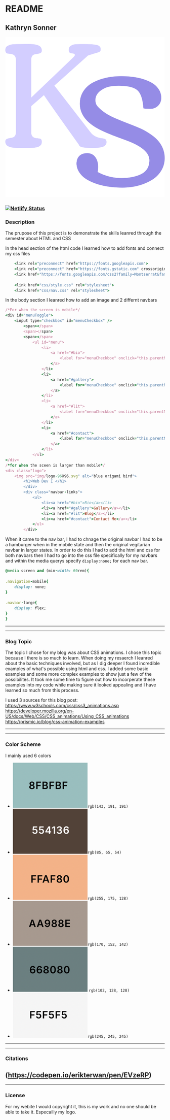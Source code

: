 # README

## Kathryn Sonner
![my logo](img/ks-corben.svg)
### [![Netlify Status](https://api.netlify.com/api/v1/badges/4992c938-5c2b-42ba-b5a2-f673f24e1ae6/deploy-status)](https://app.netlify.com/sites/about-me-ksonner/deploys)
### Description
The prupose of this project is to demonstrate the skills leanred through the semester about HTML and CSS

In the head section of the html code I learned how to add fonts and connect my css files 
```ruby
    <link rel="preconnect" href="https://fonts.googleapis.com">
    <link rel="preconnect" href="https://fonts.gstatic.com" crossorigin>
    <link href="https://fonts.googleapis.com/css2?family=Montserrat&family=Sigmar&display=swap" rel="stylesheet">

    <link href="css/style.css" rel="stylesheet">
    <link href="css/nav.css" rel="stylesheet">
```

In the body section I leanred how to add an image and 2 differnt navbars 

```ruby
/*For when the screen is mobile*/
<div id="menuToggle">
    <input type="checkbox" id="menuCheckbox" />
        <span></span>
        <span></span>
        <span></span>
            <ul id="menu">
                <li>
                    <a href="#bio">
                        <label for="menuCheckbox" onclick="this.parentNode.click();">Bio</label>
                    </a>
                </li>
                <li>
                    <a href="#gallery">
                        <label for="menuCheckbox" onclick="this.parentNode.click();">Gallery</label>
                    </a>
                </li>
                <li>
                    <a href="#lit">
                        <label for="menuCheckbox" onclick="this.parentNode.click();">Blog</label>
                    </a>
                </li>
                <li>
                    <a href="#contact">
                        <label for="menuCheckbox" onclick="this.parentNode.click();">Contact Me</label>
                    </a>
                </li>
            </ul>
</div>
/*for when the sceen is larger than mobile*/
<div class="logo">
    <img src="img/logo-96X96.svg" alt="blue origami bird">
        <h1>Web Dev I </h1> 
        </div>
        <div class="navbar-links">
            <ul>
                <li><a href="#bio">Bio</a></li>
                <li><a href="#gallery">Gallery</a></li>
                <li><a href="#lit">Blog</a></li>
                <li><a href="#contact">Contact Me</a></li>
            </ul>
        </div>
```
When it came to the nav bar, I had to chnage the original navbar I had to be a hamburger when in the mobile state and then the original vegitarian navbar in larger states. In order to do this I had to add the html and css for both navbars then I had to go into the css file specifically for my navbars and within the media querys specify ```display:none;``` for each nav bar. 

```ruby
@media screen and (min-width: 60rem){

.navigation-mobile{
    display: none;
}
    
.navbar-large{
    display: flex;
}
}
```
---
---
### Blog Topic
The topic I chose for my blog was about CSS animations. I chose this topic because I there is so much to learn. When doing my resaerch I leanred about the basic techniques involved, but as I dig deeper I found incredible examples of what's possible using html and css. I added some basic examples and some more complex examples to show just a few of the possibilites. It took me some time to figure out how to incorperate these examples into my code while making sure it looked appealing and I have learned so much from this process. 

I used 3 sources for this blog post:
https://www.w3schools.com/css/css3_animations.asp
https://developer.mozilla.org/en-US/docs/Web/CSS/CSS_animations/Using_CSS_animations
https://prismic.io/blog/css-animation-examples

---
---
### Color Scheme
I mainly used 6 colors 
* ![blue](img/light_teal.png)`rgb(143, 191, 191)` 
* ![brown](img/brown.png)`rgb(85, 65, 54)`
* ![peach](img/peach.png)`rgb(255, 175, 128)`
* ![gray-brown](img/gray-rbwon.png)`rgb(170, 152, 142)`
* ![blue-gray](img/blue-gray.png) `rgb(102, 128, 128)`
* ![peaoff white](img/white.png)`rgb(245, 245, 245)`
---
--- 
### Citations 
(https://codepen.io/erikterwan/pen/EVzeRP) 
---
---
### License 
For my webite I would copyright it, this is my work and no one should be able to take it. Especailly my logo. 